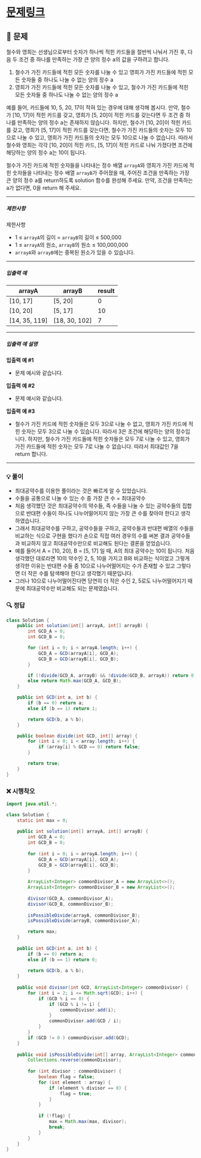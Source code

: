 # [문제링크](https://school.programmers.co.kr/learn/courses/30/lessons/135807)

## 📝 문제

철수와 영희는 선생님으로부터 숫자가 하나씩 적힌 카드들을 절반씩 나눠서 가진 후, 다음 두 조건 중 하나를 만족하는 가장 큰 양의 정수 a의 값을 구하려고 합니다.

1. 철수가 가진 카드들에 적힌 모든 숫자를 나눌 수 있고 영희가 가진 카드들에 적힌 모든 숫자들 중 하나도 나눌 수 없는 양의 정수 a
2. 영희가 가진 카드들에 적힌 모든 숫자를 나눌 수 있고, 철수가 가진 카드들에 적힌 모든 숫자들 중 하나도 나눌 수 없는 양의 정수 a

예를 들어, 카드들에 10, 5, 20, 17이 적혀 있는 경우에 대해 생각해 봅시다. 만약, 철수가 [10, 17]이 적힌 카드를 갖고, 영희가 [5, 20]이 적힌 카드를 갖는다면 두 조건 중 하나를 만족하는 양의 정수 a는 존재하지 않습니다. 하지만, 철수가 [10, 20]이 적힌 카드를 갖고, 영희가 [5, 17]이 적힌 카드를 갖는다면, 철수가 가진 카드들의 숫자는 모두 10으로 나눌 수 있고, 영희가 가진 카드들의 숫자는 모두 10으로 나눌 수 없습니다. 따라서 철수와 영희는 각각 [10, 20]이 적힌 카드, [5, 17]이 적힌 카드로 나눠 가졌다면 조건에 해당하는 양의 정수 a는 10이 됩니다.

철수가 가진 카드에 적힌 숫자들을 나타내는 정수 배열 `arrayA`와 영희가 가진 카드에 적힌 숫자들을 나타내는 정수 배열 `arrayB`가 주어졌을 때, 주어진 조건을 만족하는 가장 큰 양의 정수 a를 return하도록 solution 함수를 완성해 주세요. 만약, 조건을 만족하는 a가 없다면, 0을 return 해 주세요.

---

##### 제한사항

제한사항

- 1 ≤ `arrayA`의 길이 = `arrayB`의 길이 ≤ 500,000
- 1 ≤ `arrayA`의 원소, `arrayB`의 원소 ≤ 100,000,000
- `arrayA`와 `arrayB`에는 중복된 원소가 있을 수 있습니다.

---

##### 입출력 예

|arrayA|arrayB|result|
|---|---|---|
|[10, 17]|[5, 20]|0|
|[10, 20]|[5, 17]|10|
|[14, 35, 119]|[18, 30, 102]|7|

---

##### 입출력 예 설명

**입출력 예 #1**

- 문제 예시와 같습니다.

**입출력 예 #2**

- 문제 예시와 같습니다.

**입출력 예 #3**

- 철수가 가진 카드에 적힌 숫자들은 모두 3으로 나눌 수 없고, 영희가 가진 카드에 적힌 숫자는 모두 3으로 나눌 수 있습니다. 따라서 3은 조건에 해당하는 양의 정수입니다. 하지만, 철수가 가진 카드들에 적힌 숫자들은 모두 7로 나눌 수 있고, 영희가 가진 카드들에 적힌 숫자는 모두 7로 나눌 수 없습니다. 따라서 최대값인 7을 return 합니다.

---

### 💡 풀이

- 최대공약수를 이용한 풀이라는 것은 빠르게 알 수 있었습니다.
- 수들을 공통으로 나눌 수 있는 수 중 가장 큰 수 = 최대공약수
- 처음 생각했던 것은 최대공약수의 약수들, 즉 수들을 나눌 수 있는 공약수들의 집합으로 반대편 수들이 하나도 나누어떨어지지 않는 가장 큰 수를 찾아야 한다고 생각하였습니다.
- 그래서 최대공약수를 구하고, 공약수들을 구하고, 공약수들과 반대편 배열의 수들을 비교하는 식으로 구현을 했다가 손으로 직접 여러 경우의 수를 써본 결과 공약수들과 비교하지 않고 최대공약수만으로 비교해도 된다는 결론을 얻었습니다.
- 예를 들어서 A = \[10, 20\], B = \[5, 17\] 일 때, A의 최대 공약수는 10이 됩니다. 처음 생각했던 대로라면 10의 약수인 2, 5, 10을 가지고 B와 비교하는 식이었고 그렇게 생각한 이유는 반대편 수들 중 10으로 나누어떨어지는 수가 존재할 수 있고 그렇다면 더 작은 수를 탐색해야 한다고 생각했기 때문입니다.
- 그러나 10으로 나누어떨어진다면 당연히 더 작은 수인 2, 5로도 나누어떨어지기 때문에 최대공약수만 비교해도 되는 문제였습니다.


### 🔍 정답

```java
class Solution { 
    public int solution(int[] arrayA, int[] arrayB) {
        int GCD_A = 0;
        int GCD_B = 0;

        for (int i = 0; i < arrayA.length; i++) {
            GCD_A = GCD(arrayA[i], GCD_A);
            GCD_B = GCD(arrayB[i], GCD_B);
        }

        if (!divide(GCD_A, arrayB) && !divide(GCD_B, arrayA)) return 0;
        else return Math.max(GCD_A, GCD_B);
    }

    public int GCD(int a, int b) {
        if (b == 0) return a;
        else if (b == 1) return 1;

        return GCD(b, a % b);
    }

    public boolean divide(int GCD, int[] array) {
        for (int i = 0; i < array.length; i++) {
            if (array[i] % GCD == 0) return false;
        }

        return true;
    }
}
```


### ❌ 시행착오

```java
import java.util.*;

class Solution { 
    static int max = 0;
    
    public int solution(int[] arrayA, int[] arrayB) {
        int GCD_A = 0;
        int GCD_B = 0;
        
        for (int i = 0; i < arrayA.length; i++) {
            GCD_A = GCD(arrayA[i], GCD_A);
            GCD_B = GCD(arrayB[i], GCD_B);
        }
        
        ArrayList<Integer> commonDivisor_A = new ArrayList<>();
        ArrayList<Integer> commonDivisor_B = new ArrayList<>();
        
        divisor(GCD_A, commonDivisor_A);
        divisor(GCD_B, commonDivisor_B);
        
        isPossibleDivide(arrayA, commonDivisor_B);
        isPossibleDivide(arrayB, commonDivisor_A);

        return max;
    }
    
    public int GCD(int a, int b) {
        if (b == 0) return a;
        else if (b == 1) return 0;
        
        return GCD(b, a % b);
    }
    
    public void divisor(int GCD, ArrayList<Integer> commonDivisor) {
        for (int i = 2; i <= Math.sqrt(GCD); i++) {
            if (GCD % i == 0) {
                if (GCD % i != i) {
                    commonDivisor.add(i);
                } 
                commonDivisor.add(GCD / i);
            }
        }
        if (GCD != 0 ) commonDivisor.add(GCD);
    }
    
    public void isPossibleDivide(int[] array, ArrayList<Integer> commonDivisor) {
        Collections.reverse(commonDivisor);
        
        for (int divisor : commonDivisor) {
            boolean flag = false;
            for (int element : array) {
                if (element % divisor == 0) {
                    flag = true;
                }
            }
            
            if (!flag) {
                max = Math.max(max, divisor);
                break;
            }
        }
    }
}
```